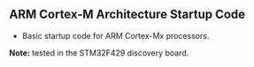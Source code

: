 ## ARM Cortex-M Architecture Startup Code

 - Basic startup code for ARM Cortex-Mx processors.

**Note:** tested in the STM32F429 discovery board. 